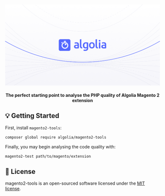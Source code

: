 <p align="center">
  <a href="https://www.algolia.com">
    <img alt="" src="https://raw.githubusercontent.com/algolia/algoliasearch-client-common/master/readme-banner.png" >
  </a>

  <h4 align="center">The perfect starting point to analyse the PHP quality of Algolia Magento 2 extension</h4>
</p>

## 💡 Getting Started

First, install `magento2-tools`:
```bash
composer global require algolia/magento2-tools
```

Finally, you may begin analysing the code quality with:
```bash
magento2-test path/to/magento/extension
```

## 📄 License

magento2-tools is an open-sourced software licensed under the [MIT license](LICENSE).
